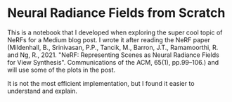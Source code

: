 # Neural Radiance Fields from Scratch

This is a notebook that I developed when exploring the super cool topic of NeRFs for a Medium blog post.
I wrote it after reading the NeRF paper (Mildenhall, B., Srinivasan, P.P., Tancik, M., Barron, J.T., Ramamoorthi, R. and Ng, R., 2021. "NeRF: Representing Scenes as Neural Radiance Fields for View Synthesis". Communications of the ACM, 65(1), pp.99–106.) and will use some of the plots in the post.

It is not the most efficient implementation, but I found it easier to understand and explain.
